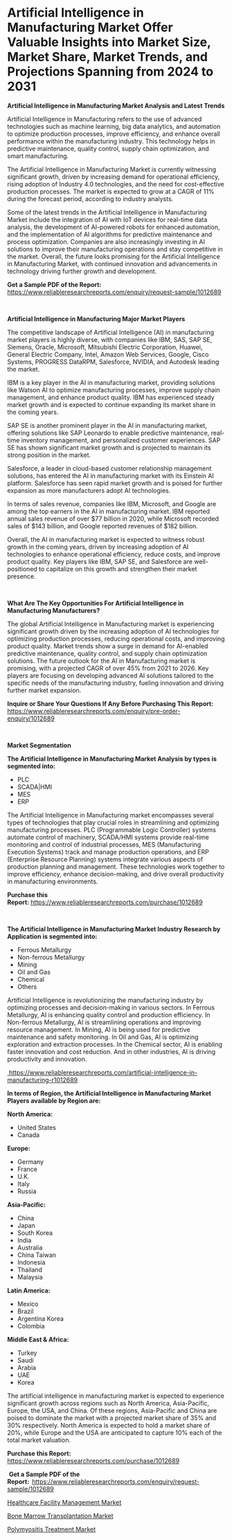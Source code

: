<p><h1>Artificial Intelligence in Manufacturing Market Offer Valuable Insights into Market Size, Market Share, Market Trends, and Projections Spanning from 2024 to 2031</h1></p><p><strong>Artificial Intelligence in Manufacturing Market Analysis and Latest Trends</strong></p>
<p><p>Artificial Intelligence in Manufacturing refers to the use of advanced technologies such as machine learning, big data analytics, and automation to optimize production processes, improve efficiency, and enhance overall performance within the manufacturing industry. This technology helps in predictive maintenance, quality control, supply chain optimization, and smart manufacturing.</p><p>The Artificial Intelligence in Manufacturing Market is currently witnessing significant growth, driven by increasing demand for operational efficiency, rising adoption of Industry 4.0 technologies, and the need for cost-effective production processes. The market is expected to grow at a CAGR of 11% during the forecast period, according to industry analysts.</p><p>Some of the latest trends in the Artificial Intelligence in Manufacturing Market include the integration of AI with IoT devices for real-time data analysis, the development of AI-powered robots for enhanced automation, and the implementation of AI algorithms for predictive maintenance and process optimization. Companies are also increasingly investing in AI solutions to improve their manufacturing operations and stay competitive in the market. Overall, the future looks promising for the Artificial Intelligence in Manufacturing Market, with continued innovation and advancements in technology driving further growth and development.</p></p>
<p><strong>Get a Sample PDF of the Report:&nbsp;</strong> <a href="https://www.reliableresearchreports.com/enquiry/request-sample/1012689">https://www.reliableresearchreports.com/enquiry/request-sample/1012689</a></p>
<p>&nbsp;</p>
<p><strong>Artificial Intelligence in Manufacturing Major Market Players</strong></p>
<p><p>The competitive landscape of Artificial Intelligence (AI) in manufacturing market players is highly diverse, with companies like IBM, SAS, SAP SE, Siemens, Oracle, Microsoft, Mitsubishi Electric Corporation, Huawei, General Electric Company, Intel, Amazon Web Services, Google, Cisco Systems, PROGRESS DataRPM, Salesforce, NVIDIA, and Autodesk leading the market.</p><p>IBM is a key player in the AI in manufacturing market, providing solutions like Watson AI to optimize manufacturing processes, improve supply chain management, and enhance product quality. IBM has experienced steady market growth and is expected to continue expanding its market share in the coming years.</p><p>SAP SE is another prominent player in the AI in manufacturing market, offering solutions like SAP Leonardo to enable predictive maintenance, real-time inventory management, and personalized customer experiences. SAP SE has shown significant market growth and is projected to maintain its strong position in the market.</p><p>Salesforce, a leader in cloud-based customer relationship management solutions, has entered the AI in manufacturing market with its Einstein AI platform. Salesforce has seen rapid market growth and is poised for further expansion as more manufacturers adopt AI technologies.</p><p>In terms of sales revenue, companies like IBM, Microsoft, and Google are among the top earners in the AI in manufacturing market. IBM reported annual sales revenue of over $77 billion in 2020, while Microsoft recorded sales of $143 billion, and Google reported revenues of $182 billion.</p><p>Overall, the AI in manufacturing market is expected to witness robust growth in the coming years, driven by increasing adoption of AI technologies to enhance operational efficiency, reduce costs, and improve product quality. Key players like IBM, SAP SE, and Salesforce are well-positioned to capitalize on this growth and strengthen their market presence.</p></p>
<p>&nbsp;</p>
<p><strong>What Are The Key Opportunities For Artificial Intelligence in Manufacturing Manufacturers?</strong></p>
<p><p>The global Artificial Intelligence in Manufacturing market is experiencing significant growth driven by the increasing adoption of AI technologies for optimizing production processes, reducing operational costs, and improving product quality. Market trends show a surge in demand for AI-enabled predictive maintenance, quality control, and supply chain optimization solutions. The future outlook for the AI in Manufacturing market is promising, with a projected CAGR of over 45% from 2021 to 2026. Key players are focusing on developing advanced AI solutions tailored to the specific needs of the manufacturing industry, fueling innovation and driving further market expansion.</p></p>
<p><strong>Inquire or Share Your Questions If Any Before Purchasing This Report:</strong> <a href="https://www.reliableresearchreports.com/enquiry/pre-order-enquiry/1012689">https://www.reliableresearchreports.com/enquiry/pre-order-enquiry/1012689</a></p>
<p>&nbsp;</p>
<p><strong>Market Segmentation</strong></p>
<p><strong>The Artificial Intelligence in Manufacturing Market Analysis by types is segmented into:</strong></p>
<p><ul><li>PLC</li><li>SCADA|HMI</li><li>MES</li><li>ERP</li></ul></p>
<p><p>The Artificial Intelligence in Manufacturing market encompasses several types of technologies that play crucial roles in streamlining and optimizing manufacturing processes. PLC (Programmable Logic Controller) systems automate control of machinery, SCADA/HMI systems provide real-time monitoring and control of industrial processes, MES (Manufacturing Execution Systems) track and manage production operations, and ERP (Enterprise Resource Planning) systems integrate various aspects of production planning and management. These technologies work together to improve efficiency, enhance decision-making, and drive overall productivity in manufacturing environments.</p></p>
<p><strong>Purchase this Report:&nbsp;</strong><a href="https://www.reliableresearchreports.com/purchase/1012689">https://www.reliableresearchreports.com/purchase/1012689</a></p>
<p>&nbsp;</p>
<p><strong>The Artificial Intelligence in Manufacturing Market Industry Research by Application is segmented into:</strong></p>
<p><ul><li>Ferrous Metallurgy</li><li>Non-ferrous Metallurgy</li><li>Mining</li><li>Oil and Gas</li><li>Chemical</li><li>Others</li></ul></p>
<p><p>Artificial Intelligence is revolutionizing the manufacturing industry by optimizing processes and decision-making in various sectors. In Ferrous Metallurgy, AI is enhancing quality control and production efficiency. In Non-ferrous Metallurgy, AI is streamlining operations and improving resource management. In Mining, AI is being used for predictive maintenance and safety monitoring. In Oil and Gas, AI is optimizing exploration and extraction processes. In the Chemical sector, AI is enabling faster innovation and cost reduction. And in other industries, AI is driving productivity and innovation.</p></p>
<p><a href="https://www.reliableresearchreports.com/artificial-intelligence-in-manufacturing-r1012689">&nbsp;https://www.reliableresearchreports.com/artificial-intelligence-in-manufacturing-r1012689</a></p>
<p><strong>In terms of Region, the Artificial Intelligence in Manufacturing Market Players available by Region are:</strong></p>
<p>
    <p> <strong> North America: </strong>
        <ul>
            <li>United States</li>
            <li>Canada</li>
        </ul>
        </p> 
    <p> <strong> Europe: </strong>
        <ul>
            <li>Germany</li>
            <li>France</li>
            <li>U.K.</li>
            <li>Italy</li>
            <li>Russia</li>
        </ul>
        </p> 
    <p> <strong> Asia-Pacific: </strong>
        <ul>
            <li>China</li>
            <li>Japan</li>
            <li>South Korea</li>
            <li>India</li>
            <li>Australia</li>
            <li>China Taiwan</li>
            <li>Indonesia</li>
            <li>Thailand</li>
            <li>Malaysia</li>
        </ul>
        </p> 
    <p> <strong> Latin America: </strong>
        <ul>
            <li>Mexico</li>
            <li>Brazil</li>
            <li>Argentina Korea</li>
            <li>Colombia</li>
        </ul>
        </p> 
    <p> <strong> Middle East & Africa: </strong>
        <ul>
            <li>Turkey</li>
            <li>Saudi</li>
            <li>Arabia</li>
            <li>UAE</li>
            <li>Korea</li>
        </ul>
    </p>
    </p>
<p><p>The artificial intelligence in manufacturing market is expected to experience significant growth across regions such as North America, Asia-Pacific, Europe, the USA, and China. Of these regions, Asia-Pacific and China are poised to dominate the market with a projected market share of 35% and 30% respectively. North America is expected to hold a market share of 20%, while Europe and the USA are anticipated to capture 10% each of the total market valuation.</p></p>
<p><strong>Purchase this Report: </strong><a href="https://www.reliableresearchreports.com/purchase/1012689">https://www.reliableresearchreports.com/purchase/1012689</a></p>
<p>&nbsp;<strong>Get a Sample PDF of the Report:&nbsp;&nbsp;</strong><a href="https://www.reliableresearchreports.com/enquiry/request-sample/1012689">https://www.reliableresearchreports.com/enquiry/request-sample/1012689</a></p>
<p><strong></strong></p>
<p><p><a href="https://www.linkedin.com/pulse/healthcare-facility-management-market-analysis-its-cagr-cctaf">Healthcare Facility Management Market</a></p><p><a href="https://www.linkedin.com/pulse/bone-marrow-transplantation-market-research-report-its-history-37nxf">Bone Marrow Transplantation Market</a></p><p><a href="https://www.linkedin.com/pulse/polymyositis-treatment-market-trends-analysis-forecasted-7oinf">Polymyositis Treatment Market</a></p></p>